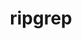 ---
title: "ripgrep"
layout: cache
categories: [package, develop]
meta: {"versions": ["14.1.0", "14.1.1"], "compilers": ["apple-clang@=15.0.0", "gcc@=10.2.1", "gcc@=7.5.0"], "oss": ["centos7", "ubuntu18.04", "ventura"], "platforms": ["darwin", "linux"], "targets": ["aarch64", "x86_64_v3"], "stacks": ["developer-tools", "developer-tools-darwin", "developer-tools-manylinux2014", "root"], "num_specs": 16, "num_specs_by_stack": {"root": 16, "developer-tools-darwin": 6, "developer-tools-manylinux2014": 6, "developer-tools": 4}}
spec_details: [{"hash": "ancki2hyxermojsokuydpr6ovcxuicvh", "compiler": "apple-clang@=15.0.0", "versions": ["14.1.1"], "os": "ventura", "platform": "darwin", "target": "aarch64", "variants": ["build_system=cargo"], "stacks": ["root", "developer-tools-darwin"], "size": "-", "tarball": "https://binaries.spack.io/develop/build_cache/darwin-ventura-aarch64/apple-clang-15.0.0/ripgrep-14.1.1/darwin-ventura-aarch64-apple-clang-15.0.0-ripgrep-14.1.1-ancki2hyxermojsokuydpr6ovcxuicvh.spack"}, {"hash": "ob7mw32xdhamp2keg2qgnn7uijkpbsxt", "compiler": "apple-clang@=15.0.0", "versions": ["14.1.1"], "os": "ventura", "platform": "darwin", "target": "aarch64", "variants": ["build_system=cargo"], "stacks": ["root", "developer-tools-darwin"], "size": "-", "tarball": "https://binaries.spack.io/develop/build_cache/darwin-ventura-aarch64/apple-clang-15.0.0/ripgrep-14.1.1/darwin-ventura-aarch64-apple-clang-15.0.0-ripgrep-14.1.1-ob7mw32xdhamp2keg2qgnn7uijkpbsxt.spack"}, {"hash": "ozl2xll4ocqjkst5tf3txemy3h2vbw5i", "compiler": "apple-clang@=15.0.0", "versions": ["14.1.1"], "os": "ventura", "platform": "darwin", "target": "aarch64", "variants": ["build_system=cargo"], "stacks": ["root", "developer-tools-darwin"], "size": "-", "tarball": "https://binaries.spack.io/develop/build_cache/darwin-ventura-aarch64/apple-clang-15.0.0/ripgrep-14.1.1/darwin-ventura-aarch64-apple-clang-15.0.0-ripgrep-14.1.1-ozl2xll4ocqjkst5tf3txemy3h2vbw5i.spack"}, {"hash": "t26zo63k7tmfa5dpq4bjzvaqdzcgeegi", "compiler": "apple-clang@=15.0.0", "versions": ["14.1.1"], "os": "ventura", "platform": "darwin", "target": "aarch64", "variants": ["build_system=cargo"], "stacks": ["root", "developer-tools-darwin"], "size": "-", "tarball": "https://binaries.spack.io/develop/build_cache/darwin-ventura-aarch64/apple-clang-15.0.0/ripgrep-14.1.1/darwin-ventura-aarch64-apple-clang-15.0.0-ripgrep-14.1.1-t26zo63k7tmfa5dpq4bjzvaqdzcgeegi.spack"}, {"hash": "vkgko5zj4ketigpdev2ymjq66cwky4jl", "compiler": "apple-clang@=15.0.0", "versions": ["14.1.1"], "os": "ventura", "platform": "darwin", "target": "aarch64", "variants": ["build_system=cargo"], "stacks": ["root", "developer-tools-darwin"], "size": "-", "tarball": "https://binaries.spack.io/develop/build_cache/darwin-ventura-aarch64/apple-clang-15.0.0/ripgrep-14.1.1/darwin-ventura-aarch64-apple-clang-15.0.0-ripgrep-14.1.1-vkgko5zj4ketigpdev2ymjq66cwky4jl.spack"}, {"hash": "y3c5fntq25q5f6ccb7wwhyuw2aujbgxx", "compiler": "apple-clang@=15.0.0", "versions": ["14.1.1"], "os": "ventura", "platform": "darwin", "target": "aarch64", "variants": ["build_system=cargo"], "stacks": ["root", "developer-tools-darwin"], "size": "-", "tarball": "https://binaries.spack.io/develop/build_cache/darwin-ventura-aarch64/apple-clang-15.0.0/ripgrep-14.1.1/darwin-ventura-aarch64-apple-clang-15.0.0-ripgrep-14.1.1-y3c5fntq25q5f6ccb7wwhyuw2aujbgxx.spack"}, {"hash": "2znrt2vr5knxvim6kvxokef57khogfpj", "compiler": "gcc@=10.2.1", "versions": ["14.1.1"], "os": "centos7", "platform": "linux", "target": "x86_64_v3", "variants": ["build_system=cargo"], "stacks": ["root", "developer-tools-manylinux2014"], "size": "-", "tarball": "https://binaries.spack.io/develop/build_cache/linux-centos7-x86_64_v3/gcc-10.2.1/ripgrep-14.1.1/linux-centos7-x86_64_v3-gcc-10.2.1-ripgrep-14.1.1-2znrt2vr5knxvim6kvxokef57khogfpj.spack"}, {"hash": "3yodnbjwowegkpcrsvoajtrqugexomge", "compiler": "gcc@=10.2.1", "versions": ["14.1.1"], "os": "centos7", "platform": "linux", "target": "x86_64_v3", "variants": ["build_system=cargo"], "stacks": ["root", "developer-tools-manylinux2014"], "size": "-", "tarball": "https://binaries.spack.io/develop/build_cache/linux-centos7-x86_64_v3/gcc-10.2.1/ripgrep-14.1.1/linux-centos7-x86_64_v3-gcc-10.2.1-ripgrep-14.1.1-3yodnbjwowegkpcrsvoajtrqugexomge.spack"}, {"hash": "4bppsfa4xnq5hwgeeajsr3yrjnrjvrqc", "compiler": "gcc@=10.2.1", "versions": ["14.1.1"], "os": "centos7", "platform": "linux", "target": "x86_64_v3", "variants": ["build_system=cargo"], "stacks": ["root", "developer-tools-manylinux2014"], "size": "-", "tarball": "https://binaries.spack.io/develop/build_cache/linux-centos7-x86_64_v3/gcc-10.2.1/ripgrep-14.1.1/linux-centos7-x86_64_v3-gcc-10.2.1-ripgrep-14.1.1-4bppsfa4xnq5hwgeeajsr3yrjnrjvrqc.spack"}, {"hash": "fzmhsgnoqd2ibsovmknnv6jkakd7qxld", "compiler": "gcc@=10.2.1", "versions": ["14.1.1"], "os": "centos7", "platform": "linux", "target": "x86_64_v3", "variants": ["build_system=cargo"], "stacks": ["root", "developer-tools-manylinux2014"], "size": "-", "tarball": "https://binaries.spack.io/develop/build_cache/linux-centos7-x86_64_v3/gcc-10.2.1/ripgrep-14.1.1/linux-centos7-x86_64_v3-gcc-10.2.1-ripgrep-14.1.1-fzmhsgnoqd2ibsovmknnv6jkakd7qxld.spack"}, {"hash": "p3nd6aegjzbyzy3rayrfyqipbbqpto3t", "compiler": "gcc@=10.2.1", "versions": ["14.1.1"], "os": "centos7", "platform": "linux", "target": "x86_64_v3", "variants": ["build_system=cargo"], "stacks": ["root", "developer-tools-manylinux2014"], "size": "-", "tarball": "https://binaries.spack.io/develop/build_cache/linux-centos7-x86_64_v3/gcc-10.2.1/ripgrep-14.1.1/linux-centos7-x86_64_v3-gcc-10.2.1-ripgrep-14.1.1-p3nd6aegjzbyzy3rayrfyqipbbqpto3t.spack"}, {"hash": "yjmsz5ag4t33ai3pj7ybnf2mpueapanh", "compiler": "gcc@=10.2.1", "versions": ["14.1.1"], "os": "centos7", "platform": "linux", "target": "x86_64_v3", "variants": ["build_system=cargo"], "stacks": ["root", "developer-tools-manylinux2014"], "size": "-", "tarball": "https://binaries.spack.io/develop/build_cache/linux-centos7-x86_64_v3/gcc-10.2.1/ripgrep-14.1.1/linux-centos7-x86_64_v3-gcc-10.2.1-ripgrep-14.1.1-yjmsz5ag4t33ai3pj7ybnf2mpueapanh.spack"}, {"hash": "5fmoj7hfuedj6a62grkqff5ismbfurvd", "compiler": "gcc@=7.5.0", "versions": ["14.1.0"], "os": "ubuntu18.04", "platform": "linux", "target": "x86_64_v3", "variants": ["build_system=cargo"], "stacks": ["developer-tools", "root"], "size": "-", "tarball": "https://binaries.spack.io/develop/build_cache/linux-ubuntu18.04-x86_64_v3/gcc-7.5.0/ripgrep-14.1.0/linux-ubuntu18.04-x86_64_v3-gcc-7.5.0-ripgrep-14.1.0-5fmoj7hfuedj6a62grkqff5ismbfurvd.spack"}, {"hash": "awl2mzi5ssybwena5qmuoedbqui5zmjt", "compiler": "gcc@=7.5.0", "versions": ["14.1.0"], "os": "ubuntu18.04", "platform": "linux", "target": "x86_64_v3", "variants": ["build_system=cargo"], "stacks": ["developer-tools", "root"], "size": "-", "tarball": "https://binaries.spack.io/develop/build_cache/linux-ubuntu18.04-x86_64_v3/gcc-7.5.0/ripgrep-14.1.0/linux-ubuntu18.04-x86_64_v3-gcc-7.5.0-ripgrep-14.1.0-awl2mzi5ssybwena5qmuoedbqui5zmjt.spack"}, {"hash": "bba3b2furucnmjugkgaiuqa77hrr7hzj", "compiler": "gcc@=7.5.0", "versions": ["14.1.0"], "os": "ubuntu18.04", "platform": "linux", "target": "x86_64_v3", "variants": ["build_system=cargo"], "stacks": ["developer-tools", "root"], "size": "-", "tarball": "https://binaries.spack.io/develop/build_cache/linux-ubuntu18.04-x86_64_v3/gcc-7.5.0/ripgrep-14.1.0/linux-ubuntu18.04-x86_64_v3-gcc-7.5.0-ripgrep-14.1.0-bba3b2furucnmjugkgaiuqa77hrr7hzj.spack"}, {"hash": "uheury5wikvyq3fxdzrfse3v7wtnic3s", "compiler": "gcc@=7.5.0", "versions": ["14.1.0"], "os": "ubuntu18.04", "platform": "linux", "target": "x86_64_v3", "variants": ["build_system=cargo"], "stacks": ["developer-tools", "root"], "size": "-", "tarball": "https://binaries.spack.io/develop/build_cache/linux-ubuntu18.04-x86_64_v3/gcc-7.5.0/ripgrep-14.1.0/linux-ubuntu18.04-x86_64_v3-gcc-7.5.0-ripgrep-14.1.0-uheury5wikvyq3fxdzrfse3v7wtnic3s.spack"}]
---